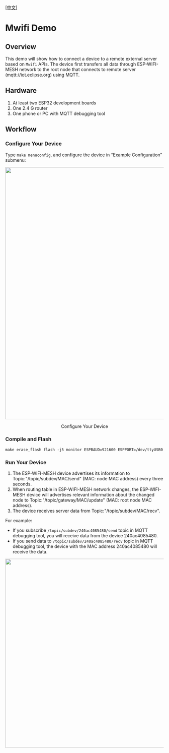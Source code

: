 [[中文]](./README_cn.md)

# Mwifi Demo

## Overview

This demo will show how to connect a device to a remote external server based on `Mwifi` APIs. The device first transfers all data through ESP-WIFI-MESH network to the root node that connects to remote server (mqtt://iot.eclipse.org) using MQTT.

## Hardware

1. At least two ESP32 development boards
2. One 2.4 G router
3. One phone or PC with MQTT debugging tool

## Workflow

### Configure Your Device

Type `make menuconfig`, and configure the device in “Example Configuration” submenu:

<div align=center>
<img src="config.png"  width="800">
<p> Configure Your Device </p>
</div>

### Compile and Flash

```shell
make erase_flash flash -j5 monitor ESPBAUD=921600 ESPPORT=/dev/ttyUSB0
```

### Run Your Device

1. The ESP-WIFI-MESH device advertises its information to Topic:"/topic/subdev/MAC/send" (MAC: node MAC address) every three seconds.
2. When routing table in ESP-WIFI-MESH network changes, the ESP-WIFI-MESH device will advertises relevant information about the changed node to Topic:"/topic/gateway/MAC/update" (MAC: root node MAC address).
3. The device receives server data from Topic:"/topic/subdev/MAC/recv".

For example:

- If you subscribe `/topic/subdev/240ac4085480/send` topic in MQTT debugging tool, you will receive data from the device 240ac4085480.
- If you send data to `/topic/subdev/240ac4085480/recv` topic in MQTT debugging tool, the device with the MAC address 240ac4085480 will receive the data.

<div align=center>
<img src="running.png"  width="600">
</div>